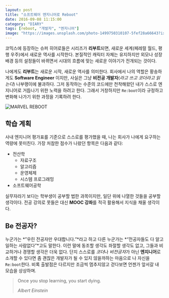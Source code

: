 ```yaml
---
layout: post
title: "소프트웨어 엔지니어로 Reboot"
date: 2016-09-08 11:15:00
category: "DIARY"
tags: [reboot, "개발자", "엔지니어"]
image: "https://images.unsplash.com/photo-1499750310107-5fef28a66643?ixlib=rb-0.3.5&ixid=eyJhcHBfaWQiOjEyMDd9&s=e23e6404f851a9c272479500cfac3dd5&auto=format&fit=crop&w=2700&q=80"
---
```


코믹스에 등장하는 슈퍼 히어로들은 시리즈가 **리부트**되면, 새로운 세계(페레럴 월드, 평행 우주)에서 새로운 역사를 시작한다. 본질적인 캐릭터 자체는 유지하지만 외모나 성장 배경 등의 설정들이 바뀌면서 시대의 흐름에 맞는 새로운 이야기가 전개되는 것이다.
 
나에게도 **리부트**는 새로운 시작, 새로운 역사를 의미한다. 회사에서 나의 역할은 황송하게도 **Software Engineer** 이지만, 사실은 그냥 **비전공 개발자**(*라고 쓰고 코더라고 읽는다*) 나부랭이에 불과하다. 그저 동작하는 수준의 코드에만 천착해왔던 내가 스스로 엔지니어로 거듭나기 위한 노력을 하려고 한다. 그래서 거창하지만 `Re:boot`이라 규정하고 변화해 나가기 위한 과정을 기록하려 한다.

![MARVEL REBOOT][image-1]

## 학습 계획
사내 엔지니어 평가표를 기준으로 스스로를 평가했을 때, 나는 회사가 나에게 요구하는 역량에 못미친다. 가장 처참한 점수가 나왔던 항목은 다음과 같다:

- 전산학
	- 자료구조
	- 알고리즘
	- 운영체제
	- 시스템 프로그래밍
- 소프트웨어공학

실무자라기 보다는 학부생이 공부할 법한 과목이지만, 일단 위에 나열한 것들을 공부할 생각이다. 전공 강의로 못들은 대신 **MOOC 강좌**를 적극 활용해서 지식을 채울 생각이다. 

## Be 전공자?
누군가는 *”우린 전공자만 우대합니다.”*라고 하고 다른 누군가는 *“전공자들도 다 알고 일하는 사람없다”*고도 말한다. 이런 말에 동조할 생각도 좌절할 생각도 없고, 그들과 비교하거나 경쟁할 생각은 더욱 없다. 단지 스스로를 *코더*나 *비전공자*가 아닌 **엔지니어**로 소개할 수 있다면 좀 괜찮은 개발자가 될 수 있지 않을까하는 마음으로 나 자신을 `Re:boot`한다. 비록 출발점은 다르지만 조금씩 멈추지않고 걷다보면 언젠가 앞서갈 내 모습을 상상하며.

> Once you stop learning, you start dying.
> 
> *Albert Einstein*


[image-1]:	https://i.ytimg.com/vi/kie_UNYUSWU/0.jpg "MARVEL REBBOOT"